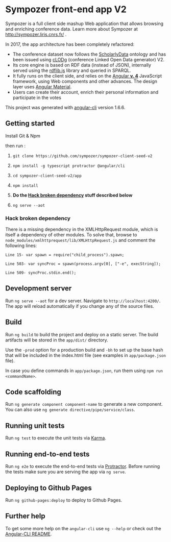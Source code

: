 # Sympozer front-end app V2

Sympozer is a full client side mashup Web application that allows browsing and enriching conference data. Learn more about Sympozer at http://sympozer.liris.cnrs.fr/ .

In 2017, the app architecture has been completely refactored:

  * The conference dataset now follows the <a href="http://www.scholarlydata.org/">ScholarlyData</a> ontology and has been issued using <a href="https://github.com/anuzzolese/cLODg2">cLODg</a> (conference Linked Open Data generator) V2.
  * Its core engine is based on RDF data (instead of JSON), internally served using the <a href="https://github.com/linkeddata/rdflib.js/">rdflib.js</a> library and queried in SPARQL.
  * It fully runs on the client side, and relies on the <a href="https://v4.angular.io/">Angular **v. 4**</a> JavaScript framework, using Web components and other advances. The design layer uses <a href="https://material.angular.io/">Angular Material</a>.
  * Users can create their account, enrich their personal information and participate in the votes
<!--  * Admins can get usage stats through the Piwik system -->

This project was generated with [angular-cli](https://github.com/angular/angular-cli) version 1.6.6.

## Getting started

Install Git & Npm

then run :

1. `git clone https://github.com/sympozer/sympozer-client-seed-v2 `

2. `npm install -g typescript protractor @angular/cli`

3. `cd sympozer-client-seed-v2/app`

4. `npm install`

5. **Do the [Hack broken dependency](#hack-broken-dependency) stuff described below**

6. `ng serve --aot`

### Hack broken dependency

There is a missing dependency in the XMLHttpRequest module, which is itself a dependency of other modules. To solve that, browse to `node_modules/xmlhttprequest/lib/XMLHttpRequest.js` and comment the following lines:

`Line 15- var spawn = require("child_process").spawn; `

`Line 503- var syncProc = spawn(process.argv[0], ["-e", execString]);`

`Line 509- syncProc.stdin.end();`

## Development server

Run `ng serve --aot` for a dev server. Navigate to `http://localhost:4200/`. The app will reload automatically if you change any of the source files.

## Build

Run `ng build` to build the project and deploy on a static server. The build artifacts will be stored in the `app/dist/` directory.

Use the `-prod` option for a production build and `-bh` to set up the base hash that will be included in the index.html file (see examples in `app/package.json` file).

In case you define commands in `app/package.json`, run them using `npm run <commandName>`.

## Code scaffolding

Run `ng generate component component-name` to generate a new component. You can also use `ng generate directive/pipe/service/class`.

## Running unit tests

Run `ng test` to execute the unit tests via [Karma](https://karma-runner.github.io).

## Running end-to-end tests

Run `ng e2e` to execute the end-to-end tests via [Protractor](http://www.protractortest.org/). 
Before running the tests make sure you are serving the app via `ng serve`.

## Deploying to Github Pages

Run `ng github-pages:deploy` to deploy to Github Pages.

## Further help

To get some more help on the `angular-cli` use `ng --help` or check out the [Angular-CLI README](https://github.com/angular/angular-cli/blob/master/README.md).
